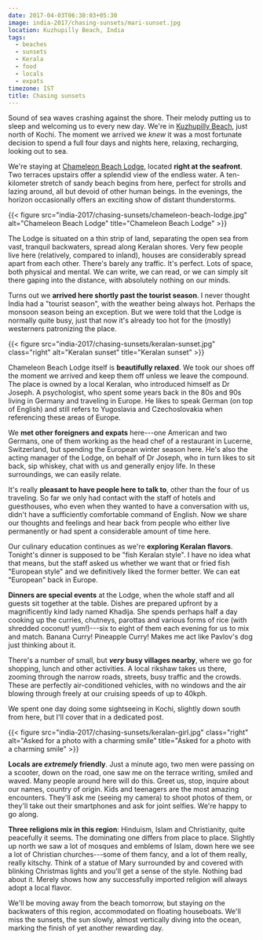```yaml
---
date: 2017-04-03T06:30:03+05:30
image: india-2017/chasing-sunsets/mari-sunset.jpg
location: Kuzhupilly Beach, India
tags:
  - beaches
  - sunsets
  - Kerala
  - food
  - locals
  - expats
timezone: IST
title: Chasing sunsets
---
```


Sound of sea waves crashing against the shore. Their melody putting us to sleep and welcoming us to every new day. We're in [Kuzhupilly Beach][map-kuzhupilly-beach], just north of Kochi. The moment we arrived we _knew_ it was a most fortunate decision to spend a full four days and nights here, relaxing, recharging, looking out to sea.

<!--more-->

We're staying at [Chameleon Beach Lodge][fb-chameleon-beach-lodge], located __right at the seafront__. Two terraces upstairs offer a splendid view of the endless water. A ten-kilometer stretch of sandy beach begins from here, perfect for strolls and lazing around, all but devoid of other human beings. In the evenings, the horizon occasionally offers an exciting show of distant thunderstorms.

{{< figure src="india-2017/chasing-sunsets/chameleon-beach-lodge.jpg" alt="Chameleon Beach Lodge" title="Chameleon Beach Lodge" >}}

The Lodge is situated on a thin strip of land, separating the open sea from vast, tranquil backwaters, spread along Keralan shores. Very few people live here (relatively, compared to inland), houses are considerably spread apart from each other. There's barely any traffic. It's perfect. Lots of space, both physical and mental. We can write, we can read, or we can simply sit there gaping into the distance, with absolutely nothing on our minds.

Turns out we __arrived here shortly past the tourist season__. I never thought India had a "tourist season", with the weather being always hot. Perhaps the monsoon season being an exception. But we were told that the Lodge is normally quite busy, just that now it's already too hot for the (mostly) westerners patronizing the place.

{{< figure src="india-2017/chasing-sunsets/keralan-sunset.jpg" class="right" alt="Keralan sunset" title="Keralan sunset" >}}

Chameleon Beach Lodge itself is __beautifully relaxed__. We took our shoes off the moment we arrived and keep them off unless we leave the compound. The place is owned by a local Keralan, who introduced himself as Dr Joseph. A psychologist, who spent some years back in the 80s and 90s living in Germany and traveling in Europe. He likes to speak German (on top of English) and still refers to Yugoslavia and Czechoslovakia when referencing these areas of Europe.

We __met other foreigners and expats__ here---one American and two Germans, one of them working as the head chef of a restaurant in Lucerne, Switzerland, but spending the European winter season here. He's also the acting manager of the Lodge, on behalf of Dr Joseph, who in turn likes to sit back, sip whiskey, chat with us and generally enjoy life. In these surroundings, we can easily relate.

It's really __pleasant to have people here to talk to__, other than the four of us traveling. So far we only had contact with the staff of hotels and guesthouses, who even when they wanted to have a conversation with us, didn't have a sufficiently comfortable command of English. Now we share our thoughts and feelings and hear back from people who either live permanently or had spent a considerable amount of time here.

Our culinary education continues as we're __exploring Keralan flavors__. Tonight's dinner is supposed to be "fish Keralan style". I have no idea what that means, but the staff asked us whether we want that or fried fish "European style" and we definitively liked the former better. We can eat "European" back in Europe.

__Dinners are special events__ at the Lodge, when the whole staff and all guests sit together at the table. Dishes are prepared upfront by a magnificently kind lady named Khadija. She spends perhaps half a day cooking up the curries, chutneys, parottas and various forms of rice (with shredded coconut! yum!)---six to eight of them each evening for us to mix and match. Banana Curry! Pineapple Curry! Makes me act like Pavlov's dog just thinking about it.

There's a number of small, but **_very_ busy villages nearby**, where we go for shopping, lunch and other activities. A local rikshaw takes us there, zooming through the narrow roads, streets, busy traffic and the crowds. These are perfectly air-conditioned vehicles, with no windows and the air blowing through freely at our cruising speeds of up to 40kph.

We spent one day doing some sightseeing in Kochi, slightly down south from here, but I'll cover that in a dedicated post.

{{< figure src="india-2017/chasing-sunsets/keralan-girl.jpg" class="right" alt="Asked for a photo with a charming smile" title="Asked for a photo with a charming smile" >}}

**Locals are _extremely_ friendly**. Just a minute ago, two men were passing on a scooter, down on the road, one saw me on the terrace writing, smiled and waved. Many people around here will do this. Greet us, stop, inquire about our names, country of origin. Kids and teenagers are the most amazing encounters. They'll ask me (seeing my camera) to shoot photos of them, or they'll take out their smartphones and ask for joint selfies. We're happy to go along.

__Three religions mix in this region__: Hinduism, Islam and Christianity, quite peacefully it seems. The dominating one differs from place to place. Slightly up north we saw a lot of mosques and emblems of Islam, down here we see a lot of Christian churches---some of them fancy, and a lot of them really, really kitschy. Think of a statue of Mary surrounded by and covered with blinking Christmas lights and you'll get a sense of the style. Nothing bad about it. Merely shows how any successfully imported religion will always adopt a local flavor.

We'll be moving away from the beach tomorrow, but staying _on_ the backwaters of this region, accommodated on floating houseboats. We'll miss the sunsets, the sun slowly, almost vertically diving into the ocean, marking the finish of yet another rewarding day.

[map-kuzhupilly-beach]: https://www.google.com/maps/place/Kuzhupilly+Beach/@10.1096551,76.1863393,18z/data=!3m1!4b1!4m8!1m2!2m1!1sKuzhupilly+Beach!3m4!1s0x3b0810d04957ef35:0xe6875f5dcbd6b370!8m2!3d10.1096551!4d76.1874336?hl=en
[fb-chameleon-beach-lodge]: https://www.facebook.com/ChameleonBeachLodgeIndia/
